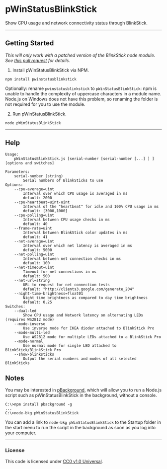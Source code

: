 pWinStatusBlinkStick
===============

Show CPU usage and network connectivity status through BlinkStick.

--------------------------------------------------------------------------------

Getting Started
---------------
_This will only work with a patched version of the BlinkStick node module.
See [this pull request](https://github.com/arvydas/blinkstick-node/pull/17) for
details._

1. Install pWinStatusBlinkStick via NPM.
  
  `npm install pwinstatusblinkstick`
  
  Optionally: rename `pwinstatusblinkstick` to `pWinStatusBlinkStick`: npm is
  unable to handle the complexity of uppercase characters in a module name.
  Node.js on Windows does not have this problem, so renaming the folder is not
  required for you to use the module.

2. Run pWinStatusBlinkStick.
  
  `node pWinStatusBlinkStick`

--------------------------------------------------------------------------------

Help
-----
```
Usage:
    pWinStatusBlinkStick.js [serial-number [serial-number [...] ] ] [options and switches]

Parameters:
    serial-number (string)
        Serial numbers of BlinkSticks to use
Options:
    --cpu-average=uint
        Interval over which CPU usage is averaged in ms
        default: 2000
    --cpu-heartbeat=uint-uint
        Interval of the "heartbeat" for idle and 100% CPU usage in ms
        default: [3000,1000]
    --cpu-polling=uint
        Interval between CPU usage checks in ms
        default: 40
    --frame-rate=uint
        Interval between BlinkStick color updates in ms
        default: 41
    --net-average=uint
        Interval over which net latency is averaged in ms
        default: 5000
    --net-polling=uint
        Interval between net connection checks in ms
        default: 100
    --net-timeout=uint
        Timeout for net connections in ms
        default: 500
    --net-url=string
        URL to request for net connection tests
        default: "http://clients3.google.com/generate_204"
    --night-time-brightness=float01
        Night time brightness as compared to day time brightness
        default: 0.25
Switches:
    --dual-led
        Show CPU usage and Network latency on alternating LEDs (requires WS2812 mode)
    --mode-inverse
        Use inverse mode for IKEA dioder attached to BlinkStick Pro
    --mode-multi-led
        Use WS2812 mode for multiple LEDs attached to a BlinkStick Pro
    --mode-normal
        Use normal mode for single LED attached to BlinkStick/BlinkStick Pro
    --show-blinksticks
        Output the serial numbers and modes of all selected BlinkSticks
```

Notes
-----
You may be interested in [pBackground](https://www.npmjs.com/package/pbackground),
which will allow you to run a Node.js script such as pWinStatusBlinkStick in the
background, without a console.
  ```
  C:\>npm install pbackground -g
  ...
  C:\>node-bkg pWinStatusBlinkStick
  ```
You can add a link to `node-bkg pWinStatusBlinkStick` to the Startup folder in
the start menu to run the script in the background as soon as you log into your
computer.

--------------------------------------------------------------------------------

### License
This code is licensed under [CC0 v1.0 Universal](https://creativecommons.org/publicdomain/zero/1.0/).
